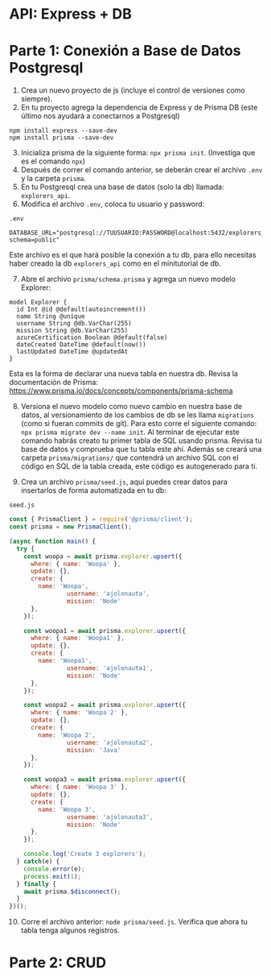 # API: Express + DB 

# Parte 1: Conexión a Base de Datos Postgresql

1. Crea un nuevo proyecto de js (incluye el control de versiones como siempre).
2. En tu proyecto agrega la dependencia de Express y de Prisma DB (este último nos ayudará a conectarnos a Postgresql)

```
npm install express --save-dev
npm install prisma --save-dev
```

3. Inicializa prisma de la siguiente forma: `npx prisma init`. (Investiga que es el comando `npx`)
4. Después de correr el comando anterior, se deberán crear el archivo `.env` y la carpeta `prisma`.
5. En tu Postgresql crea una base de datos (solo la db) llamada: `explorers_api`.
6. Modifica el archivo `.env`, coloca tu usuario y password:

`.env`
```
DATABASE_URL="postgresql://TUUSUARIO:PASSWORD@localhost:5432/explorers_api?schema=public"
```

Este archivo es el que hará posible la conexión a tu db, para ello necesitas haber creado la db `explorers_api` como en el minitutorial de db.

7. Abre el archivo `prisma/schema.prisma` y agrega un nuevo modelo Explorer:

```
model Explorer {
  id Int @id @default(autoincrement())
  name String @unique
  username String @db.VarChar(255)
  mission String @db.VarChar(255)
  azureCertification Boolean @default(false)
  dateCreated DateTime @default(now())
  lastUpdated DateTime @updatedAt
}
```

Esta es la forma de declarar una nueva tabla en nuestra db. Revisa la documentación de Prisma: https://www.prisma.io/docs/concepts/components/prisma-schema

8. Versiona el nuevo modelo como nuevo cambio en nuestra base de datos, al versionamiento de los cambios de db se les llama `migrations` (como si fueran commits de git). Para esto corre el siguiente comando: `npx prisma migrate dev --name init`. Al terminar de ejecutar este comando habrás creato tu primer tabla de SQL usando prisma. Revisa tu base de datos y comprueba que tu tabla este ahí. Además se creará una carpeta `prisma/migrations/` que contendrá un archivo SQL con el código en SQL de la tabla creada, este código es autogenerado para ti.

9. Crea un archivo `prisma/seed.js`, aquí puedes crear datos para insertarlos de forma automatizada en tu db:

`seed.js`
```javascript
const { PrismaClient } = require('@prisma/client');
const prisma = new PrismaClient();

(async function main() {
  try {
    const woopa = await prisma.explorer.upsert({
      where: { name: 'Woopa' },
      update: {},
      create: {
        name: 'Woopa',
				username: 'ajolonauta',
				mission: 'Node'
      },
    });

    const woopa1 = await prisma.explorer.upsert({
      where: { name: 'Woopa1' },
      update: {},
      create: {
        name: 'Woopa1',
				username: 'ajolonauta1',
				mission: 'Node'
      },
    });

    const woopa2 = await prisma.explorer.upsert({
      where: { name: 'Woopa 2' },
      update: {},
      create: {
        name: 'Woopa 2',
				username: 'ajolonauta2',
				mission: 'Java'
      },
    });

    const woopa3 = await prisma.explorer.upsert({
      where: { name: 'Woopa 3' },
      update: {},
      create: {
        name: 'Woopa 3',
				username: 'ajolonauta3',
				mission: 'Node'
      },
    });

    console.log('Create 3 explorers');
  } catch(e) {
    console.error(e);
    process.exit(1);
  } finally {
    await prisma.$disconnect();
  }
})();
```

10. Corre el archivo anterior: `node prisma/seed.js`. Verifica que ahora tu tabla tenga algunos registros.

# Parte 2: CRUD 
